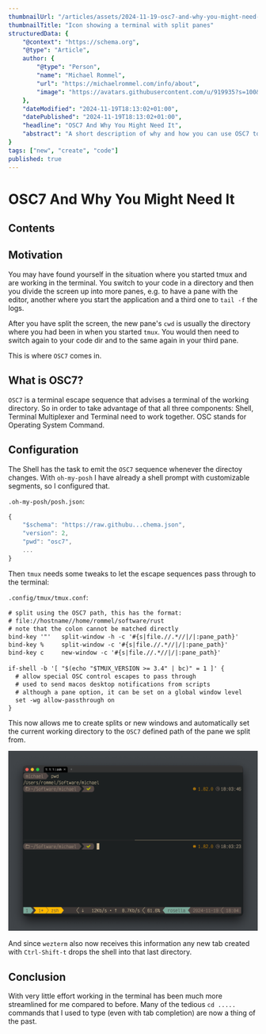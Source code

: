 ```yaml
---
thumbnailUrl: "/articles/assets/2024-11-19-osc7-and-why-you-might-need-it/thumbnail.png"
thumbnailTitle: "Icon showing a terminal with split panes"
structuredData: {
    "@context": "https://schema.org",
    "@type": "Article",
    author: { 
        "@type": "Person", 
        "name": "Michael Rommel",
        "url": "https://michaelrommel.com/info/about",
        "image": "https://avatars.githubusercontent.com/u/919935?s=100&v=4"
    },
    "dateModified": "2024-11-19T18:13:02+01:00",
    "datePublished": "2024-11-19T18:13:02+01:00",
    "headline": "OSC7 And Why You Might Need It",
    "abstract": "A short description of why and how you can use OSC7 to make your terminal life easier."
}
tags: ["new", "create", "code"]
published: true
---
```


# OSC7 And Why You Might Need It

## Contents

## Motivation

You may have found yourself in the situation where you started tmux and are
working in the terminal. You switch to your code in a directory and then
you divide the screen up into more panes, e.g. to have a pane with the
editor, another where you start the application and a third one to `tail -f`
the logs.

After you have split the screen, the new pane's `cwd` is usually the
directory where you had been in when you started `tmux`. You would then
need to switch again to your code dir and to the same again in your third
pane.

This is where `OSC7` comes in.

## What is OSC7?

`OSC7` is a terminal escape sequence that advises a terminal of the working
directory. So in order to take advantage of that all three components:
Shell, Terminal Multiplexer and Terminal need to work together. OSC stands
for Operating System Command.

## Configuration

The Shell has the task to emit the `OSC7` sequence whenever the directoy 
changes. With `oh-my-posh` I have already a shell prompt with customizable
segments, so I configured that. 

`.oh-my-posh/posh.json`:

```js
{
	"$schema": "https://raw.githubu...chema.json",
	"version": 2,
	"pwd": "osc7",
    ...
}
```

Then `tmux` needs some tweaks to let the escape sequences pass through to the
terminal:

`.config/tmux/tmux.conf`:

```tmux
# split using the OSC7 path, this has the format:
# file://hostname//home/rommel/software/rust
# note that the colon cannot be matched directly
bind-key '"'   split-window -h -c '#{s|file.//.*//|/|:pane_path}'
bind-key %     split-window -c '#{s|file.//.*//|/|:pane_path}'
bind-key c     new-window -c '#{s|file.//.*//|/|:pane_path}'

if-shell -b '[ "$(echo "$TMUX_VERSION >= 3.4" | bc)" = 1 ]' {
  # allow special OSC control escapes to pass through
  # used to send macos desktop notifications from scripts
  # although a pane option, it can be set on a global window level
  set -wg allow-passthrough on
}
```

This now allows me to create splits or new windows and automatically set
the current working directory to the `OSC7` defined path of the pane we
split from.

![tmux shell split](/articles/assets/2024-11-19-osc7-and-why-you-might-need-it/thumbnail.png)

And since `wezterm` also now receives this information any new tab created
with `Ctrl-Shift-t` drops the shell into that last directory.

## Conclusion

With very little effort working in the terminal has been much more
streamlined for me compared to before. Many of the tedious `cd .....`
commands that I used to type (even with tab completion) are now a thing of
the past.

